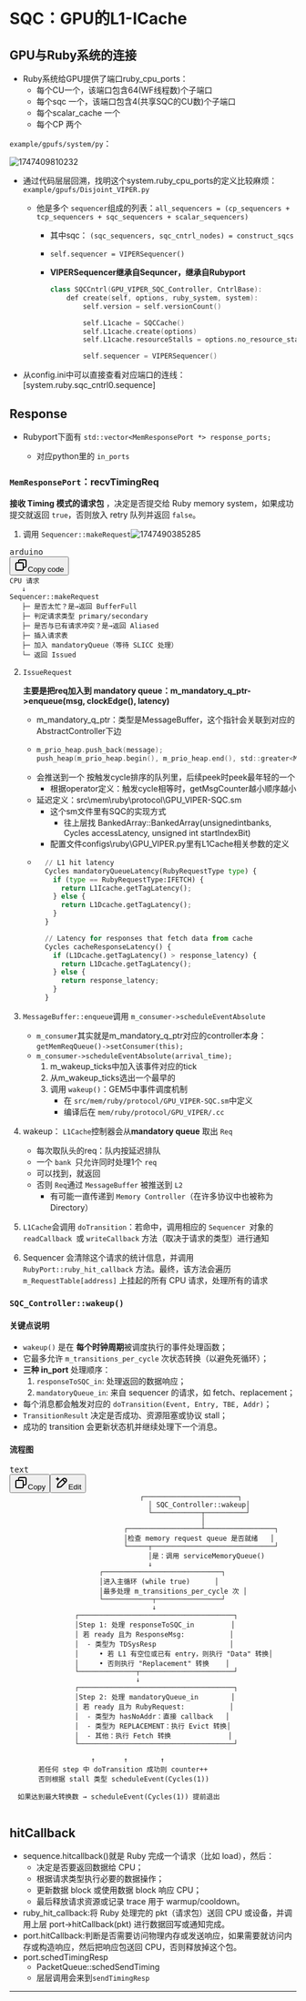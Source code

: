 # SQC：GPU的L1-ICache

## GPU与Ruby系统的连接

* Ruby系统给GPU提供了端口ruby_cpu_ports：
  * 每个CU一个，该端口包含64(WF线程数)个子端口
  * 每个sqc 一个，该端口包含4(共享SQC的CU数)个子端口
  * 每个scalar_cache 一个
  * 每个CP 两个

`example/gpufs/system/py`：

![1747409810232](image/sqc/1747409810232.png)

* 通过代码层层回溯，找明这个system.ruby_cpu_ports的定义比较麻烦：`example/gpufs/Disjoint_VIPER.py`

  * 他是多个 `sequencer`组成的列表：`all_sequencers = (cp_sequencers + tcp_sequencers + sqc_sequencers + scalar_sequencers)`

    * 其中sqc： `(sqc_sequencers, sqc_cntrl_nodes) = construct_sqcs`
    * `self.sequencer = VIPERSequencer()`
    * **VIPERSequencer继承自Sequncer，继承自Rubyport**

      ```cpp
      class SQCCntrl(GPU_VIPER_SQC_Controller, CntrlBase):
          def create(self, options, ruby_system, system):
              self.version = self.versionCount()

              self.L1cache = SQCCache()
              self.L1cache.create(options)
              self.L1cache.resourceStalls = options.no_resource_stalls

              self.sequencer = VIPERSequencer()
      ```
* 从config.ini中可以直接查看对应端口的连线：[system.ruby.sqc_cntrl0.sequence]

## Response

* Rubyport下面有 `std::vector<MemResponsePort *> response_ports;`

  * 对应python里的 `in_ports`

### `MemResponsePort`：recvTimingReq

**接收 Timing 模式的请求包** ，决定是否提交给 Ruby memory system，如果成功提交就返回 `true`，否则放入 retry 队列并返回 `false`。

1. 调用 `Sequencer::makeRequest`![1747490385285](image/sqc/1747490385285.png)

<pre class="overflow-visible!" data-start="1763" data-end="1957"><div class="contain-inline-size rounded-md border-[0.5px] border-token-border-medium relative bg-token-sidebar-surface-primary"><div class="flex items-center text-token-text-secondary px-4 py-2 text-xs font-sans justify-between h-9 bg-token-sidebar-surface-primary dark:bg-token-main-surface-secondary select-none rounded-t-[5px]">arduino</div><div class="sticky top-9"><div class="absolute end-0 bottom-0 flex h-9 items-center pe-2"><div class="bg-token-sidebar-surface-primary text-token-text-secondary dark:bg-token-main-surface-secondary flex items-center rounded-sm px-2 font-sans text-xs"><button class="flex gap-1 items-center select-none py-1" aria-label="Copy"><svg width="24" height="24" viewBox="0 0 24 24" fill="none" xmlns="http://www.w3.org/2000/svg" class="icon-sm"><path fill-rule="evenodd" clip-rule="evenodd" d="M7 5C7 3.34315 8.34315 2 10 2H19C20.6569 2 22 3.34315 22 5V14C22 15.6569 20.6569 17 19 17H17V19C17 20.6569 15.6569 22 14 22H5C3.34315 22 2 20.6569 2 19V10C2 8.34315 3.34315 7 5 7H7V5ZM9 7H14C15.6569 7 17 8.34315 17 10V15H19C19.5523 15 20 14.5523 20 14V5C20 4.44772 19.5523 4 19 4H10C9.44772 4 9 4.44772 9 5V7ZM5 9C4.44772 9 4 9.44772 4 10V19C4 19.5523 4.44772 20 5 20H14C14.5523 20 15 19.5523 15 19V10C15 9.44772 14.5523 9 14 9H5Z" fill="currentColor"></path></svg>Copy code</button></div></div></div><div class="overflow-y-auto p-4" dir="ltr"><code class="whitespace-pre!"><span><span>CPU 请求
   ↓
Sequencer::makeRequest
   ├─ 是否太忙？是→返回 BufferFull
   ├─ 判定请求类型 primary/secondary
   ├─ 是否与已有请求冲突？是→返回 Aliased
   ├─ 插入请求表
   ├─ 加入 mandatoryQueue（等待 SLICC 处理）
   └─ 返回 Issued
</span></span></code></div></div></pre>

2. `IssueRequest`

   **主要是把req加入到 mandatory queue：m_mandatory_q_ptr->enqueue(msg, clockEdge(), latency)**

   * m_mandatory_q_ptr：类型是MessageBuffer，这个指针会关联到对应的AbstractController下边
   * ```C
     m_prio_heap.push_back(message);
     push_heap(m_prio_heap.begin(), m_prio_heap.end(), std::greater<MsgPtr>());
     ```
   * 会推送到一个 按触发cycle排序的队列里，后续peek时peek最年轻的一个
     * 根据operator定义：触发cycle相等时，getMsgCounter越小顺序越小
   * 延迟定义：src\mem\ruby\protocol\GPU_VIPER-SQC.sm
     * 这个sm文件里有SQC的实现方式
       * 往上层找 BankedArray::BankedArray(unsignedintbanks, Cycles accessLatency, unsigned int startIndexBit)
     * 配置文件configs\ruby\GPU_VIPER.py里有L1Cache相关参数的定义
   * ```python
       // L1 hit latency
       Cycles mandatoryQueueLatency(RubyRequestType type) {
         if (type == RubyRequestType:IFETCH) {
           return L1Icache.getTagLatency();
         } else {
           return L1Dcache.getTagLatency();
         }
       }

       // Latency for responses that fetch data from cache
       Cycles cacheResponseLatency() {
         if (L1Dcache.getTagLatency() > response_latency) {
           return L1Dcache.getTagLatency();
         } else {
           return response_latency;
         }
       }
     ```
3. `MessageBuffer::enqueue`调用 `m_consumer->scheduleEventAbsolute`

   * `m_consumer`其实就是m_mandatory_q_ptr对应的controller本身：`getMemReqQueue()->setConsumer(this);`
   * `m_consumer->scheduleEventAbsolute(arrival_time);`
     1. m_wakeup_ticks中加入该事件对应的tick
     2. 从m_wakeup_ticks选出一个最早的
     3. 调用 `wakeup()`：GEM5中事件调度机制
        * 在 `src/mem/ruby/protocol/GPU_VIPER-SQC.sm`中定义
        * 编译后在 `mem/ruby/protocol/GPU_VIPER/.cc`
4. wakeup： `L1Cache`控制器会从**mandatory queue** 取出 `Req`

   * 每次取队头的req：队内按延迟排队
   * 一个 `bank `只允许同时处理1个 `req`
   * 可以找到，就返回
   * 否则 `Req`通过 `MessageBuffer` 被推送到 `L2`
     * 有可能一直传递到 `Memory Controller`（在许多协议中也被称为 Directory）
5. `L1Cache`会调用 `doTransition`：若命中，调用相应的  `Sequencer `对象的 `readCallback `或 `writeCallback` 方法（取决于请求的类型）进行通知
6. Sequencer 会清除这个请求的统计信息，并调用 `RubyPort::ruby_hit_callback` 方法。最终，该方法会遍历 `m_RequestTable[address]` 上挂起的所有 CPU 请求，处理所有的请求

### `SQC_Controller::wakeup()`

#### 关键点说明

* `wakeup()` 是在 **每个时钟周期**被调度执行的事件处理函数；
* 它最多允许 `m_transitions_per_cycle` 次状态转换（以避免死循环）；
* **三种 in_port** 处理顺序：
  1. `responseToSQC_in`: 处理返回的数据响应；
  2. `mandatoryQueue_in`: 来自 sequencer 的请求，如 fetch、replacement；
* 每个消息都会触发对应的 `doTransition(Event, Entry, TBE, Addr)`；
* `TransitionResult` 决定是否成功、资源阻塞或协议 stall；
* 成功的 transition 会更新状态机并继续处理下一个消息。

#### 流程图

<pre class="overflow-visible!" data-start="189" data-end="1875"><div class="contain-inline-size rounded-md border-[0.5px] border-token-border-medium relative bg-token-sidebar-surface-primary"><div class="flex items-center text-token-text-secondary px-4 py-2 text-xs font-sans justify-between h-9 bg-token-sidebar-surface-primary dark:bg-token-main-surface-secondary select-none rounded-t-[5px]">text</div><div class="sticky top-9"><div class="absolute end-0 bottom-0 flex h-9 items-center pe-2"><div class="bg-token-sidebar-surface-primary text-token-text-secondary dark:bg-token-main-surface-secondary flex items-center rounded-sm px-2 font-sans text-xs"><button class="flex gap-1 items-center select-none px-4 py-1" aria-label="Copy"><svg width="24" height="24" viewBox="0 0 24 24" fill="none" xmlns="http://www.w3.org/2000/svg" class="icon-xs"><path fill-rule="evenodd" clip-rule="evenodd" d="M7 5C7 3.34315 8.34315 2 10 2H19C20.6569 2 22 3.34315 22 5V14C22 15.6569 20.6569 17 19 17H17V19C17 20.6569 15.6569 22 14 22H5C3.34315 22 2 20.6569 2 19V10C2 8.34315 3.34315 7 5 7H7V5ZM9 7H14C15.6569 7 17 8.34315 17 10V15H19C19.5523 15 20 14.5523 20 14V5C20 4.44772 19.5523 4 19 4H10C9.44772 4 9 4.44772 9 5V7ZM5 9C4.44772 9 4 9.44772 4 10V19C4 19.5523 4.44772 20 5 20H14C14.5523 20 15 19.5523 15 19V10C15 9.44772 14.5523 9 14 9H5Z" fill="currentColor"></path></svg>Copy</button><span class="" data-state="closed"><button class="flex items-center gap-1 px-4 py-1 select-none"><svg width="24" height="24" viewBox="0 0 24 24" fill="none" xmlns="http://www.w3.org/2000/svg" class="icon-xs"><path d="M2.5 5.5C4.3 5.2 5.2 4 5.5 2.5C5.8 4 6.7 5.2 8.5 5.5C6.7 5.8 5.8 7 5.5 8.5C5.2 7 4.3 5.8 2.5 5.5Z" fill="currentColor" stroke="currentColor" stroke-linecap="round" stroke-linejoin="round"></path><path d="M5.66282 16.5231L5.18413 19.3952C5.12203 19.7678 5.09098 19.9541 5.14876 20.0888C5.19933 20.2067 5.29328 20.3007 5.41118 20.3512C5.54589 20.409 5.73218 20.378 6.10476 20.3159L8.97693 19.8372C9.72813 19.712 10.1037 19.6494 10.4542 19.521C10.7652 19.407 11.0608 19.2549 11.3343 19.068C11.6425 18.8575 11.9118 18.5882 12.4503 18.0497L20 10.5C21.3807 9.11929 21.3807 6.88071 20 5.5C18.6193 4.11929 16.3807 4.11929 15 5.5L7.45026 13.0497C6.91175 13.5882 6.6425 13.8575 6.43197 14.1657C6.24513 14.4392 6.09299 14.7348 5.97903 15.0458C5.85062 15.3963 5.78802 15.7719 5.66282 16.5231Z" stroke="currentColor" stroke-width="2" stroke-linecap="round" stroke-linejoin="round"></path><path d="M14.5 7L18.5 11" stroke="currentColor" stroke-width="2" stroke-linecap="round" stroke-linejoin="round"></path></svg>Edit</button></span></div></div></div><div class="overflow-y-auto p-4" dir="ltr"><code class="whitespace-pre! language-text"><span><span>                                ┌───────────────────────┐
                                  │ SQC_Controller::wakeup│
                                  └────────────┬──────────┘
                                               │
                            ┌──────────────────┴─────────────────┐
                            │检查 memory request queue 是否就绪   │
                            └─────┬──────────────────────────────┘
                                  │是：调用 serviceMemoryQueue()
                                  ↓
                      ┌─────────────────────────────┐
                      │进入主循环 (while true)      │
                      │最多处理 m_transitions_per_cycle 次 │
                      └────────────┬────────────────┘
                                   ↓
                ┌──────────────────────────────────────┐
                │Step 1: 处理 responseToSQC_in         │
                │ 若 ready 且为 ResponseMsg:           │
                │  - 类型为 TDSysResp                  │
                │     • 若 L1 有空位或已有 entry，则执行 "Data" 转换│
                │     • 否则执行 "Replacement" 转换    │
                └──────────────┬───────────────────────┘
                               ↓
                ┌──────────────────────────────────────┐
                │Step 2: 处理 mandatoryQueue_in        │
                │ 若 ready 且为 RubyRequest:           │
                │  - 类型为 hasNoAddr：直接 callback   │
                │  - 类型为 REPLACEMENT：执行 Evict 转换│
                │  - 其他：执行 Fetch 转换              │
                └──────────────────────────────────────┘

                    ↑       ↑        ↑
       若任何 step 中 doTransition 成功则 counter++
       否则根据 stall 类型 scheduleEvent(Cycles(1))

  如果达到最大转换数 → scheduleEvent(Cycles(1)) 提前退出
  </span></span></code></div></div></pre>

## hitCallback

* sequence.hitcallback()就是 Ruby 完成一个请求（比如 load），然后：
  * 决定是否要返回数据给 CPU；
  * 根据请求类型执行必要的数据操作；
  * 更新数据 block 或使用数据 block 响应 CPU；
  * 最后释放请求资源或记录 trace 用于 warmup/cooldown。
* ruby_hit_callback:将 Ruby 处理完的 pkt（请求包）送回 CPU 或设备，并调用上层 port->hitCallback(pkt) 进行数据回写或通知完成。
* port.hitCallback:判断是否需要访问物理内存或发送响应，如果需要就访问内存或构造响应，然后把响应包送回 CPU，否则释放掉这个包。
* port.schedTimingResp
  * PacketQueue::schedSendTiming
  * 层层调用会来到`sendTimingResp`

---
